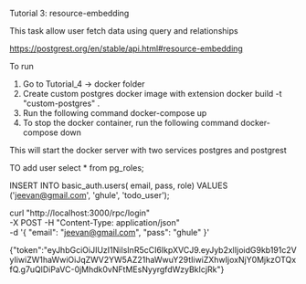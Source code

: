 Tutorial 3: resource-embedding

This task allow user fetch data using query and relationships

https://postgrest.org/en/stable/api.html#resource-embedding


To run 

1. Go to Tutorial_4 -> docker folder
2. Create custom postgres docker image with extension 
    docker build -t "custom-postgres" .
3. Run the following command
   docker-compose up 
4. To stop the docker container, run the following command
   docker-compose down 

This will start the docker server with two services postgres and postgrest 


TO add user 
select * from pg_roles;


INSERT INTO basic_auth.users(
	email, pass, role)
	VALUES ('jeevan@gmail.com', 'ghule', 'todo_user');

curl "http://localhost:3000/rpc/login" \
  -X POST -H "Content-Type: application/json" \
  -d '{ "email": "jeevan@gmail.com", "pass": "ghule" }'

{"token":"eyJhbGciOiJIUzI1NiIsInR5cCI6IkpXVCJ9.eyJyb2xlIjoidG9kb191c2VyIiwiZW1haWwiOiJqZWV2YW5AZ21haWwuY29tIiwiZXhwIjoxNjY0MjkzOTQxfQ.g7uQlDiPaVC-0jMhdk0vNFtMEsNyyrgfdWzyBkIcjRk"}




